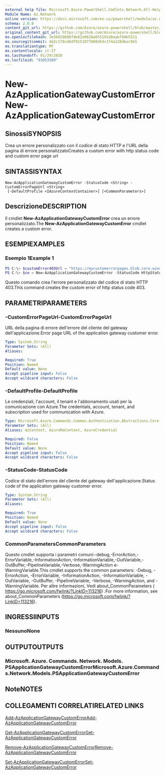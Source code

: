 ```yaml
---
external help file: Microsoft.Azure.PowerShell.Cmdlets.Network.dll-Help.xml
Module Name: Az.Network
online version: https://docs.microsoft.com/en-us/powershell/module/az.network/new-azapplicationgatewaycustomerror
schema: 2.0.0
content_git_url: https://github.com/Azure/azure-powershell/blob/master/src/Network/Network/help/New-AzApplicationGatewayCustomError.md
original_content_git_url: https://github.com/Azure/azure-powershell/blob/master/src/Network/Network/help/New-AzApplicationGatewayCustomError.md
ms.openlocfilehash: 3e5b928696fde62a9628a055191d0aabf94b5311
ms.sourcegitcommit: 4d2c178cd6df9151877b08d54c1f4a228dbec9d1
ms.translationtype: MT
ms.contentlocale: it-IT
ms.lasthandoff: 01/29/2020
ms.locfileid: "93853589"
---
```

# <span data-ttu-id="aace1-101">New-AzApplicationGatewayCustomError</span><span class="sxs-lookup"><span data-stu-id="aace1-101">New-AzApplicationGatewayCustomError</span></span>

## <span data-ttu-id="aace1-102">Sinossi</span><span class="sxs-lookup"><span data-stu-id="aace1-102">SYNOPSIS</span></span>
<span data-ttu-id="aace1-103">Crea un errore personalizzato con il codice di stato HTTP e l'URL della pagina di errore personalizzato</span><span class="sxs-lookup"><span data-stu-id="aace1-103">Creates a custom error with http status code and custom error page url</span></span> 

## <span data-ttu-id="aace1-104">SINTASSI</span><span class="sxs-lookup"><span data-stu-id="aace1-104">SYNTAX</span></span>

```
New-AzApplicationGatewayCustomError -StatusCode <String> -CustomErrorPageUrl <String>
 [-DefaultProfile <IAzureContextContainer>] [<CommonParameters>]
```

## <span data-ttu-id="aace1-105">Descrizione</span><span class="sxs-lookup"><span data-stu-id="aace1-105">DESCRIPTION</span></span>
<span data-ttu-id="aace1-106">Il cmdlet **New-AzApplicationGatewayCustomError** crea un errore personalizzato.</span><span class="sxs-lookup"><span data-stu-id="aace1-106">The **New-AzApplicationGatewayCustomError** cmdlet creates a custom error.</span></span>

## <span data-ttu-id="aace1-107">ESEMPI</span><span class="sxs-lookup"><span data-stu-id="aace1-107">EXAMPLES</span></span>

### <span data-ttu-id="aace1-108">Esempio 1</span><span class="sxs-lookup"><span data-stu-id="aace1-108">Example 1</span></span>
```powershell
PS C:\> $customError403Url = "https://mycustomerrorpages.blob.core.windows.net/errorpages/403-another.htm"
PS C:\> $ce = New-AzApplicationGatewayCustomError -StatusCode HttpStatus403 -CustomErrorPageUrl $customError403Url
```

<span data-ttu-id="aace1-109">Questo comando crea l'errore personalizzato del codice di stato HTTP 403.</span><span class="sxs-lookup"><span data-stu-id="aace1-109">This command creates the custom error of http status code 403.</span></span>

## <span data-ttu-id="aace1-110">PARAMETRI</span><span class="sxs-lookup"><span data-stu-id="aace1-110">PARAMETERS</span></span>

### <span data-ttu-id="aace1-111">-CustomErrorPageUrl</span><span class="sxs-lookup"><span data-stu-id="aace1-111">-CustomErrorPageUrl</span></span>
<span data-ttu-id="aace1-112">URL della pagina di errore dell'errore del cliente del gateway dell'applicazione.</span><span class="sxs-lookup"><span data-stu-id="aace1-112">Error page URL of the application gateway customer error.</span></span>

```yaml
Type: System.String
Parameter Sets: (All)
Aliases:

Required: True
Position: Named
Default value: None
Accept pipeline input: False
Accept wildcard characters: False
```

### <span data-ttu-id="aace1-113">-DefaultProfile</span><span class="sxs-lookup"><span data-stu-id="aace1-113">-DefaultProfile</span></span>
<span data-ttu-id="aace1-114">Le credenziali, l'account, il tenant e l'abbonamento usati per la comunicazione con Azure.</span><span class="sxs-lookup"><span data-stu-id="aace1-114">The credentials, account, tenant, and subscription used for communication with Azure.</span></span>

```yaml
Type: Microsoft.Azure.Commands.Common.Authentication.Abstractions.Core.IAzureContextContainer
Parameter Sets: (All)
Aliases: AzContext, AzureRmContext, AzureCredential

Required: False
Position: Named
Default value: None
Accept pipeline input: False
Accept wildcard characters: False
```

### <span data-ttu-id="aace1-115">-StatusCode</span><span class="sxs-lookup"><span data-stu-id="aace1-115">-StatusCode</span></span>
<span data-ttu-id="aace1-116">Codice di stato dell'errore del cliente del gateway dell'applicazione.</span><span class="sxs-lookup"><span data-stu-id="aace1-116">Status code of the application gateway customer error.</span></span>

```yaml
Type: System.String
Parameter Sets: (All)
Aliases:

Required: True
Position: Named
Default value: None
Accept pipeline input: False
Accept wildcard characters: False
```

### <span data-ttu-id="aace1-117">CommonParameters</span><span class="sxs-lookup"><span data-stu-id="aace1-117">CommonParameters</span></span>
<span data-ttu-id="aace1-118">Questo cmdlet supporta i parametri comuni:-debug,-ErrorAction,-ErrorVariable,-InformationAction,-InformationVariable,-OutVariable,-OutBuffer,-PipelineVariable,-Verbose,-WarningAction e-WarningVariable.</span><span class="sxs-lookup"><span data-stu-id="aace1-118">This cmdlet supports the common parameters: -Debug, -ErrorAction, -ErrorVariable, -InformationAction, -InformationVariable, -OutVariable, -OutBuffer, -PipelineVariable, -Verbose, -WarningAction, and -WarningVariable.</span></span> <span data-ttu-id="aace1-119">Per altre informazioni, Vedi about_CommonParameters ( https://go.microsoft.com/fwlink/?LinkID=113216) .</span><span class="sxs-lookup"><span data-stu-id="aace1-119">For more information, see about_CommonParameters (https://go.microsoft.com/fwlink/?LinkID=113216).</span></span>

## <span data-ttu-id="aace1-120">INGRESSI</span><span class="sxs-lookup"><span data-stu-id="aace1-120">INPUTS</span></span>

### <span data-ttu-id="aace1-121">Nessuno</span><span class="sxs-lookup"><span data-stu-id="aace1-121">None</span></span>

## <span data-ttu-id="aace1-122">OUTPUT</span><span class="sxs-lookup"><span data-stu-id="aace1-122">OUTPUTS</span></span>

### <span data-ttu-id="aace1-123">Microsoft. Azure. Commands. Network. Models. PSApplicationGatewayCustomError</span><span class="sxs-lookup"><span data-stu-id="aace1-123">Microsoft.Azure.Commands.Network.Models.PSApplicationGatewayCustomError</span></span>

## <span data-ttu-id="aace1-124">Note</span><span class="sxs-lookup"><span data-stu-id="aace1-124">NOTES</span></span>

## <span data-ttu-id="aace1-125">COLLEGAMENTI CORRELATI</span><span class="sxs-lookup"><span data-stu-id="aace1-125">RELATED LINKS</span></span>

[<span data-ttu-id="aace1-126">Add-AzApplicationGatewayCustomError</span><span class="sxs-lookup"><span data-stu-id="aace1-126">Add-AzApplicationGatewayCustomError</span></span>](./Add-AzApplicationGatewayCustomError.md)

[<span data-ttu-id="aace1-127">Get-AzApplicationGatewayCustomError</span><span class="sxs-lookup"><span data-stu-id="aace1-127">Get-AzApplicationGatewayCustomError</span></span>](./Get-AzApplicationGatewayCustomError.md)

[<span data-ttu-id="aace1-128">Remove-AzApplicationGatewayCustomError</span><span class="sxs-lookup"><span data-stu-id="aace1-128">Remove-AzApplicationGatewayCustomError</span></span>](./Remove-AzApplicationGatewayCustomError.md)

[<span data-ttu-id="aace1-129">Set-AzApplicationGatewayCustomError</span><span class="sxs-lookup"><span data-stu-id="aace1-129">Set-AzApplicationGatewayCustomError</span></span>](./Set-AzApplicationGatewayCustomError.md)
